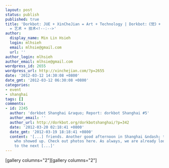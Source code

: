 ```yaml
---
layout: post
status: publish
published: true
title: 'Dorkbot: JUE + XinCheJian = Art + Technology | Dorkbot:《觉》+  新车间
  = 艺术 + 技术<!--:-->'
author:
  display_name: Min Lin Hsieh
  login: mlhsieh
  email: mlhsie@gmail.com
  url: ''
author_login: mlhsieh
author_email: mlhsie@gmail.com
wordpress_id: 2655
wordpress_url: http://xinchejian.com/?p=2655
date: '2012-03-12 14:30:08 +0800'
date_gmt: '2012-03-12 06:30:08 +0800'
categories:
- event
- shanghai
tags: []
comments:
- id: 2245
  author: 'dorkbot Shanghai &raquo; Report: dorkbot Shanghai #5'
  author_email: ''
  author_url: http://dorkbot.org/dorkbotshanghai/?p=342
  date: '2012-03-20 02:18:41 +0800'
  date_gmt: '2012-03-19 18:18:41 +0800'
  content: '[...] friends. Another good afternoon in Shanghai &ndash; thanks to everyone
    who showed up. Check out photos here. As always, we are already looking forward
    to the next [...]'
---
```

<p><!--:en-->[gallery columns="2"]<!--:--><!--:zh-->[gallery columns="2"]<!--:--></p>
